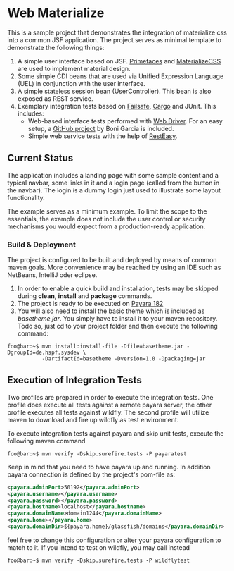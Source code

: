 # Web Materialize

This is a sample project that demonstrates the integration of materialize css into a common JSF application. The project serves as minimal template to demonstrate the following things:

1. A simple user interface based on JSF. [Primefaces](https://www.primefaces.org/showcase/) and [MaterializeCSS](https://materializecss.com/) are used to implement material design.
2. Some simple CDI beans that are used via Unified Expression Language (UEL) in conjunction with the user interface.
3. A simple stateless session bean (UserController). This bean is also exposed as REST service.
4. Exemplary integration tests based on [Failsafe](http://maven.apache.org/surefire/maven-failsafe-plugin/), [Cargo](https://codehaus-cargo.github.io/cargo/Home.html) and JUnit. This includes:
   - Web-based interface tests performed with [Web Driver](https://www.seleniumhq.org/projects/webdriver/). For an easy setup, a [GitHub project](https://github.com/bonigarcia/webdrivermanager) by Boni Garcia is included. 
   - Simple web service tests with the help of [RestEasy](https://resteasy.github.io/).
   
## Current Status
The application includes a landing page with some sample content and a typical navbar, some links in it and a login page (called from the button in the navbar). The login is a dummy login just used to illustrate some layout functionality. 

The example serves as a minimum example. To limit the scope to the essentials, the example does not include the user control or security mechanisms you would expect from a production-ready application.

### Build & Deployment
The project is configured to be built and deployed by means of common maven goals. More convenience may be reached by using an IDE such as NetBeans, IntelliJ oder eclipse. 

1. In order to enable a quick build and installation, tests may be skipped during **clean**, **install** and **package** commands. 
2. The project is ready to be executed on [Payara 182](https://www.payara.fish/)
3. You will also need to install the basic theme which is included as *basetheme.jar*. You simply have to install it to your maven repository. Todo so, just cd to your project folder and then execute the following command:
```console
foo@bar:~$ mvn install:install-file -Dfile=basetheme.jar -DgroupId=de.hspf.sysdev \ 
           -DartifactId=basetheme -Dversion=1.0 -Dpackaging=jar 
```

## Execution of Integration Tests
Two profiles are prepared in order to execute the integration tests. One profile does execute all tests against a remote payara server, the other profile executes all tests against wildfly. The second profile will utilize maven to download and fire up wildfly as test environment.

To execute integration tests against payara and skip unit tests, execute the following maven command
```console
foo@bar:~$ mvn verify -Dskip.surefire.tests -P payaratest 
```
Keep in mind that you need to have payara up and running. In addition payara connection is defined by the project's pom-file as:
```XML
<payara.adminPort>50192</payara.adminPort>
<payara.username></payara.username>
<payara.password></payara.password>
<payara.hostname>localhost</payara.hostname>
<payara.domainName>domain1244</payara.domainName>
<payara.home></payara.home>
<payara.domainDir>${payara.home}/glassfish/domains</payara.domainDir>
```
feel free to change this configuration or alter your payara configuration to match to it. If you intend to test on wildfly, you may call instead
```console
foo@bar:~$ mvn verify -Dskip.surefire.tests -P wildflytest 
```

